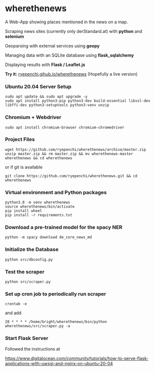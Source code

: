# wherethenews

A Web-App showing places mentioned in the news on a map.

Scraping news sites (currently only derStandard.at) with **python** and **selenium**

Geoparsing with external services using **geopy**

Managing data with an SQLite database using **flask_sqlalchemy**

Displaying results with **Flask / Leaflet.js**

**Try it:** [ryepenchi.gihub.io/wherethenews](https://ryepenchi.github.io/wherethenews) (Hopefully a live version)

### Ubuntu 20.04 Server Setup
```
sudo apt update && sudo apt upgrade -y
sudo apt install python3-pip python3-dev build-essential libssl-dev libffi-dev python3-setuptools python3-venv unzip
```
### Chromium + Webdriver
```
sudo apt install chromium-browser chromium-chromedriver
```
### Project Files
```
wget https://github.com/ryepenchi/wherethenews/archive/master.zip
unzip master.zip && rm master.zip && mv wherethenews-master wherethenews && cd wherethenews
```
or if git is available
```
git clone https://github.com/ryepenchi/wherethenews.git && cd wherethenews
```
### Virtual environment and Python packages
```
python3.8 -m venv wherethenews
source wherethenews/bin/activate
pip install wheel
pip install -r requirements.txt
```
### Download a pre-trained model for the spacy NER
```
python -m spacy download de_core_news_md
```
### Initialize the Database
```
python src/dbconfig.py
```
### Test the scraper
```
python src/scraper.py
```
### Set up cron job to periodically run scraper
```
crontab -e
```
and add
```
20 * * * * /home/bright/wherethenews/bin/python wherethenews/src/scraper.py -a
```
### Start Flask Server
Followed the instructions at

https://www.digitalocean.com/community/tutorials/how-to-serve-flask-applications-with-uwsgi-and-nginx-on-ubuntu-20-04
